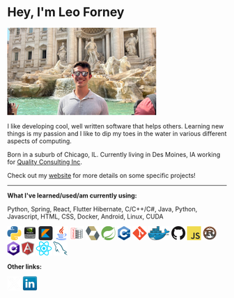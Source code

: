 # Hey, I'm Leo Forney

![](img/me.jpg)

I like developing cool, well written software that helps others. Learning new things is my passion and I like to dip my toes in the water in various different aspects of computing.

Born in a suburb of Chicago, IL. Currently living in Des Moines, IA working for [Quality Consulting Inc](https://www.qci.com/).

Check out my [website](https://leoforney.me/) for more details on some specific projects!

---

**What I've learned/used/am currently using:**

Python, Spring, React, Flutter Hibernate, C/C++/C#, Java, Python, Javascript, HTML, CSS, Docker, Android, Linux, CUDA

<a href="https://www.python.org/" title="Python"><img src="icons/python.png" /></a>
<a href="https://en.wikipedia.org/wiki/CUDA" title="CUDA"><img height="32" src="icons/cuda.png" width="32"/></a>
<a href="https://kotlinlang.org/" title="Kotlin"><img height="32" src="icons/kotlin.png" width="32"/></a>
<a href="https://www.java.com/en/" title="Java"><img height="32" src="icons/java.png" width="32"/></a>
<a href="https://www.oracle.com/database/" title="Oracle SQL"><img height="32" src="icons/oracle.png" width="32"/></a>
<a href="https://hibernate.org/" title="Hibernate"><img height="32" src="icons/hibernate.svg" width="32"/></a>
<a href="https://spring.io/" title="Spring"><img height="32" src="icons/spring.png" width="32"/></a>
<a href="https://cplusplus.com/" title="C++"><img height="32" src="icons/cpp.png" width="32"/></a>
<a href="https://git-scm.com/" title="Git"><img src="icons/git.png" /></a>
<a href="https://www.docker.com/" title="Docker"><img src="icons/docker.png" /></a>
<a href="https://github.com/" title="GitHub"><img src="icons/github.png" /></a>
<a href="https://en.wikipedia.org/wiki/JavaScript" title="JavaScript"><img src="icons/javascript.png" /></a>
<a href="https://www.rust-lang.org/" title="Rust"><img src="icons/rust.png" /></a>
<a href="http://csharp.net/" title="C#"><img src="icons/csharp.png" /></a>
<a href="https://angular.io/" title="Angular"><img src="icons/angular.png" /></a>
<a href="https://reactjs.org/" title="React"><img src="icons/react.png" /></a>
<a href="https://www.mysql.com/" title="MySQL"><img src="icons/mysql.png" /></a>

**Other links:**

<a href="https://x.com/leoforney" title="X"><img height="32" src="icons/x.png" width="32"/></a>
[![LinkedIn](icons/linkedin.png)](https://www.linkedin.com/in/leo-forney/)